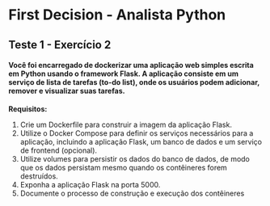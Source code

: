 # First Decision - Analista Python

## Teste 1 - Exercício 2

#### Você foi encarregado de dockerizar uma aplicação web simples escrita em Python usando o framework Flask. A aplicação consiste em um serviço de lista de tarefas (to-do list), onde os usuários podem adicionar, remover e visualizar suas tarefas.

**Requisitos:**

1. Crie um Dockerfile para construir a imagem da aplicação Flask. 
2. Utilize o Docker Compose para definir os serviços necessários para a aplicação, incluindo a aplicação Flask, um banco de dados e um serviço de frontend (opcional).
3. Utilize volumes para persistir os dados do banco de dados, de modo que os dados persistam mesmo quando os contêineres forem destruídos. 
4. Exponha a aplicação Flask na porta 5000.
5. Documente o processo de construção e execução dos contêineres